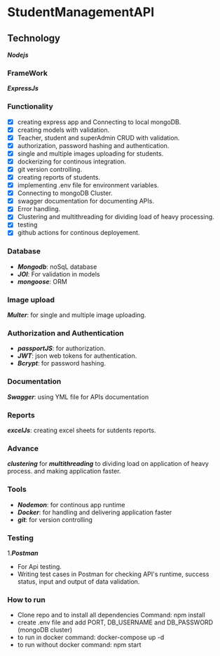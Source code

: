 # StudentManagementAPI

## Technology

**_Nodejs_**

### FrameWork

**_ExpressJs_**

### Functionality

- [x] creating express app and Connecting to local mongoDB.
- [x] creating models with validation.
- [x] Teacher, student and superAdmin CRUD with validation.
- [x] authorization, password hashing and authentication.
- [x] single and multiple images uploading for students.
- [x] dockerizing for continous integration.
- [x] git version controlling.
- [x] creating reports of students.
- [x] implementing .env file for environment variables.
- [x] Connecting to mongoDB Cluster.
- [x] swagger documentation for documenting APIs.
- [x] Error handling.
- [x] Clustering and multithreading for dividing load of heavy processing.
- [x] testing
- [x] github actions for continous deployement.

### Database

- **_Mongodb_**: noSqL database
- **_JOI_**: For validation in models
- **_mongoose_**: ORM

### Image upload

**_Multer_**: for single and multiple image uploading.

### Authorization and Authentication

- **_passportJS_**: for authorization.
- **_JWT_**: json web tokens for authentication.
- **_Bcrypt_**: for password hashing.

### Documentation

**_Swagger_**: using YML file for APIs documentation

### Reports

**_excelJs_**: creating excel sheets for sutdents reports.

### Advance

**_clustering_** for **_multithreading_** to dividing load on application of heavy process.
and making application faster.

### Tools

- **_Nodemon_**: for continous app runtime
- **_Docker_**: for handling and delivering application faster
- **_git_**: for version controlling

### Testing

1.**_Postman_**

- For Api testing.
- Writing test cases in Postman for checking API's runtime, success status, input and output of data validation.

### How to run

- Clone repo and to install all dependencies Command: npm install
- create .env file and add PORT, DB_USERNAME and DB_PASSWORD (mongoDB cluster)
- to run in docker command: docker-compose up -d
- to run without docker command: npm start
